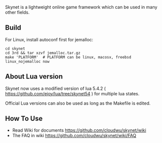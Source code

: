 Skynet is a lightweight online game framework which can be used in many other fields.

## Build

For Linux, install autoconf first for jemalloc:

```
cd skynet
cd 3rd && tar xzvf jemalloc.tar.gz
make 'PLATFORM'  # PLATFORM can be linux, macosx, freebsd linux_nojemalloc now
```

## About Lua version

Skynet now uses a modified version of lua 5.4.2 ( https://github.com/ejoy/lua/tree/skynet54 ) for multiple lua states.

Official Lua versions can also be used as long as the Makefile is edited.

## How To Use

* Read Wiki for documents https://github.com/cloudwu/skynet/wiki
* The FAQ in wiki https://github.com/cloudwu/skynet/wiki/FAQ
